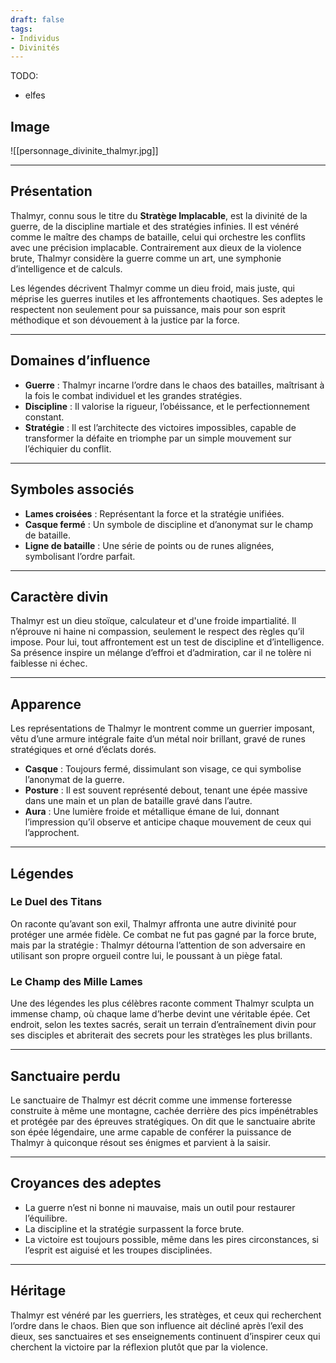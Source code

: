 ```yaml
---
draft: false
tags:
- Individus
- Divinités
---
```


TODO:
- elfes

## Image

![[personnage_divinite_thalmyr.jpg]]

___

## **Présentation**

Thalmyr, connu sous le titre du **Stratège Implacable**, est la divinité de la guerre, de la discipline martiale et des stratégies infinies. Il est vénéré comme le maître des champs de bataille, celui qui orchestre les conflits avec une précision implacable. Contrairement aux dieux de la violence brute, Thalmyr considère la guerre comme un art, une symphonie d’intelligence et de calculs.

Les légendes décrivent Thalmyr comme un dieu froid, mais juste, qui méprise les guerres inutiles et les affrontements chaotiques. Ses adeptes le respectent non seulement pour sa puissance, mais pour son esprit méthodique et son dévouement à la justice par la force.

---

## **Domaines d’influence**
- **Guerre** : Thalmyr incarne l’ordre dans le chaos des batailles, maîtrisant à la fois le combat individuel et les grandes stratégies.  
- **Discipline** : Il valorise la rigueur, l’obéissance, et le perfectionnement constant.  
- **Stratégie** : Il est l’architecte des victoires impossibles, capable de transformer la défaite en triomphe par un simple mouvement sur l’échiquier du conflit.

---

## **Symboles associés**
- **Lames croisées** : Représentant la force et la stratégie unifiées.  
- **Casque fermé** : Un symbole de discipline et d’anonymat sur le champ de bataille.  
- **Ligne de bataille** : Une série de points ou de runes alignées, symbolisant l’ordre parfait.  

---

## **Caractère divin**
Thalmyr est un dieu stoïque, calculateur et d'une froide impartialité. Il n’éprouve ni haine ni compassion, seulement le respect des règles qu’il impose. Pour lui, tout affrontement est un test de discipline et d’intelligence. Sa présence inspire un mélange d’effroi et d’admiration, car il ne tolère ni faiblesse ni échec.

---

## **Apparence**
Les représentations de Thalmyr le montrent comme un guerrier imposant, vêtu d’une armure intégrale faite d’un métal noir brillant, gravé de runes stratégiques et orné d’éclats dorés.  
- **Casque** : Toujours fermé, dissimulant son visage, ce qui symbolise l’anonymat de la guerre.  
- **Posture** : Il est souvent représenté debout, tenant une épée massive dans une main et un plan de bataille gravé dans l’autre.  
- **Aura** : Une lumière froide et métallique émane de lui, donnant l’impression qu’il observe et anticipe chaque mouvement de ceux qui l’approchent.

---

## **Légendes**
### **Le Duel des Titans**
On raconte qu’avant son exil, Thalmyr affronta une autre divinité pour protéger une armée fidèle. Ce combat ne fut pas gagné par la force brute, mais par la stratégie : Thalmyr détourna l’attention de son adversaire en utilisant son propre orgueil contre lui, le poussant à un piège fatal.

### **Le Champ des Mille Lames**
Une des légendes les plus célèbres raconte comment Thalmyr sculpta un immense champ, où chaque lame d’herbe devint une véritable épée. Cet endroit, selon les textes sacrés, serait un terrain d’entraînement divin pour ses disciples et abriterait des secrets pour les stratèges les plus brillants.

---

## **Sanctuaire perdu**
Le sanctuaire de Thalmyr est décrit comme une immense forteresse construite à même une montagne, cachée derrière des pics impénétrables et protégée par des épreuves stratégiques. On dit que le sanctuaire abrite son épée légendaire, une arme capable de conférer la puissance de Thalmyr à quiconque résout ses énigmes et parvient à la saisir.

---

## **Croyances des adeptes**
- La guerre n’est ni bonne ni mauvaise, mais un outil pour restaurer l’équilibre.  
- La discipline et la stratégie surpassent la force brute.  
- La victoire est toujours possible, même dans les pires circonstances, si l’esprit est aiguisé et les troupes disciplinées.

---

## **Héritage**
Thalmyr est vénéré par les guerriers, les stratèges, et ceux qui recherchent l’ordre dans le chaos. Bien que son influence ait décliné après l’exil des dieux, ses sanctuaires et ses enseignements continuent d’inspirer ceux qui cherchent la victoire par la réflexion plutôt que par la violence.